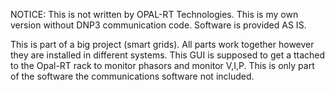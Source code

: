 NOTICE:
This is not written by OPAL-RT Technologies. This is my own version without DNP3 communication code. Software is provided AS IS. 


This is part of a big project (smart grids). All parts work together however they are installed in different
systems. This GUI is supposed to get a ttached to the Opal-RT rack to monitor phasors and monitor V,I,P. 
This is only part of the software the communications software not included.
